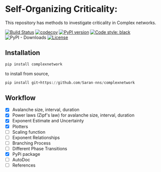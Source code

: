 # Self-Organizing Criticality:
This repository has methods to investigate criticality in Complex networks. 

[![Build Status](https://travis-ci.org/Saran-nns/complexnetwork.svg?branch=master)](https://travis-ci.org/Saran-nns/complexnetwork)
[![codecov](https://codecov.io/gh/Saran-nns/self_organized_criticality/branch/master/graph/badge.svg)](https://codecov.io/gh/Saran-nns/self_organized_criticality)
[![PyPI version](https://badge.fury.io/py/complexnetwork.svg)](https://badge.fury.io/py/complexnetwork)
[![Code style: black](https://img.shields.io/badge/code%20style-black-000000.svg)](https://github.com/psf/black)
![PyPI - Downloads](https://img.shields.io/pypi/dw/complexnetwork.svg)
[![License](https://img.shields.io/badge/License-MIT%20-blue.svg)](https://opensource.org/licenses/MIT)

## Installation

```python
pip install complexnetwork
```
to install from source,

```python
pip install git+https://github.com/Saran-nns/complexnetwork
```

## Workflow
- [x] Avalanche size, interval, duration
- [x] Power laws (Zipf's law) for avalanche size, interval, duration
- [x] Exponent Estimate and Uncertainty
- [x] Plotters
- [ ] Scaling function
- [ ] Exponent Relationships
- [ ] Branching Process
- [ ] Different Phase Transitions
- [x] PyPi package
- [ ] AutoDoc
- [ ] References
